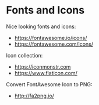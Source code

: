 
# Fonts and Icons

Nice looking fonts and icons:
* https://fontawesome.io/icons/
* https://fontawesome.com/icons/

Icon collection:
* https://iconmonstr.com
* https://www.flaticon.com/

Convert FontAwesome Icon to PNG:
* http://fa2png.io/
